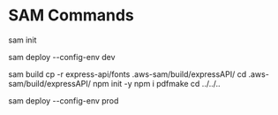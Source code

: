 # SAM Commands

sam init

sam deploy --config-env dev

sam build
cp -r express-api/fonts .aws-sam/build/expressAPI/
cd .aws-sam/build/expressAPI/
npm init -y
npm i pdfmake
cd ../../..

sam deploy --config-env prod
